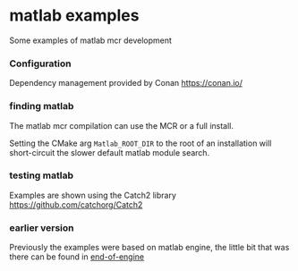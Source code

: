 matlab examples
===

Some examples of matlab mcr development

### Configuration

Dependency management provided by Conan https://conan.io/

### finding matlab

The matlab mcr compilation can use the MCR or a full install.

Setting the CMake arg `Matlab_ROOT_DIR` to the root of an installation will short-circuit the slower default matlab module search.

### testing matlab

Examples are shown using the Catch2 library https://github.com/catchorg/Catch2

### earlier version

Previously the examples were based on matlab engine, the little bit that was there can be found in [end-of-engine](https://github.com/jw3/example-matlab/releases/tag/end-of-engine)
